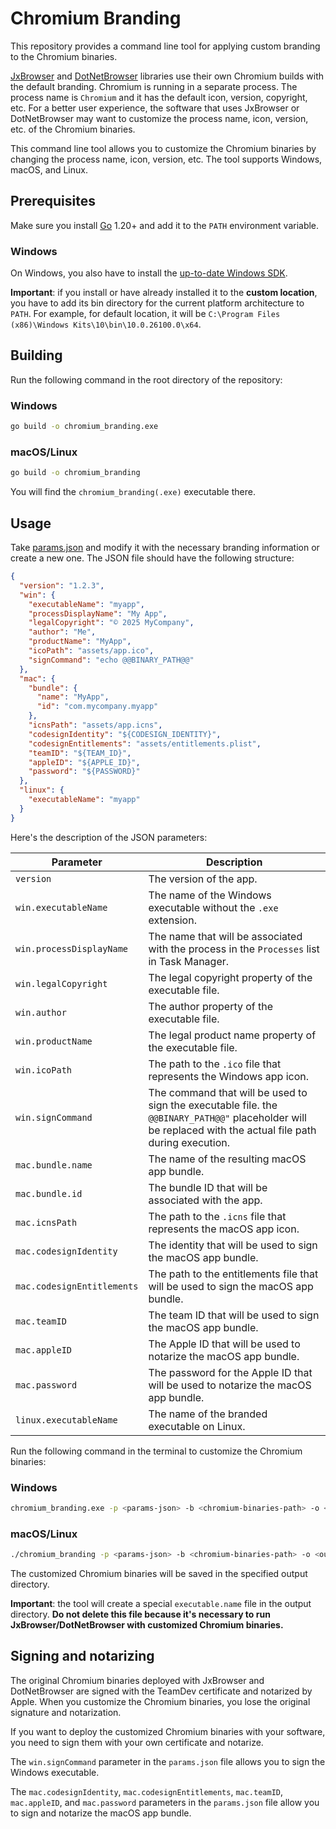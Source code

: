 # Chromium Branding

This repository provides a command line tool for applying custom branding to the Chromium binaries.

[JxBrowser](https://teamdev.com/jxbrowser) and [DotNetBrowser](https://teamdev.com/dotnetbrowser) libraries use their own Chromium builds with the default branding. Chromium is running in a separate process. The process name is `Chromium` and it has the default icon, version, copyright, etc. For a better user experience, the software that uses JxBrowser or DotNetBrowser may want to customize the process name, icon, version, etc. of the Chromium binaries.

This command line tool allows you to customize the Chromium binaries by changing the process name, icon, version, etc. The tool supports Windows, macOS, and Linux.

## Prerequisites

Make sure you install [Go](https://go.dev/dl/) 1.20+ and add it to the `PATH` environment variable.

### Windows

On Windows, you also have to install the [up-to-date Windows SDK](https://developer.microsoft.com/en-us/windows/downloads/windows-sdk/).

**Important**: if you install or have already installed it to the **custom location**, you have to add its bin directory for the
current platform architecture to `PATH`.
For example, for default location, it will be `C:\Program Files (x86)\Windows Kits\10\bin\10.0.26100.0\x64`.

## Building

Run the following command in the root directory of the repository:

### Windows

```sh
go build -o chromium_branding.exe
```

### macOS/Linux

```sh
go build -o chromium_branding
```

You will find the `chromium_branding(.exe)` executable there.

## Usage

Take [params.json](params.json) and modify it with the necessary branding information or create a new one. The JSON file should have the following structure:

```JSON
{
  "version": "1.2.3",
  "win": {
    "executableName": "myapp",
    "processDisplayName": "My App",
    "legalCopyright": "© 2025 MyCompany",
    "author": "Me",
    "productName": "MyApp",
    "icoPath": "assets/app.ico",
    "signCommand": "echo @@BINARY_PATH@@"
  },
  "mac": {
    "bundle": {
      "name": "MyApp",
      "id": "com.mycompany.myapp"
    },
    "icnsPath": "assets/app.icns",
    "codesignIdentity": "${CODESIGN_IDENTITY}",
    "codesignEntitlements": "assets/entitlements.plist",
    "teamID": "${TEAM_ID}",
    "appleID": "${APPLE_ID}",
    "password": "${PASSWORD}"
  },
  "linux": {
    "executableName": "myapp"
  }
}
```

Here's the description of the JSON parameters:

| Parameter                  | Description                                                                                                                                                 |
| -------------------------- | ----------------------------------------------------------------------------------------------------------------------------------------------------------- |
| `version`                  | The version of the app.                                                                                                                                     |
| `win.executableName`       | The name of the Windows executable without the `.exe` extension.                                                                                            |
| `win.processDisplayName`   | The name that will be associated with the process in the `Processes` list in Task Manager.                                                                  |
| `win.legalCopyright`       | The legal copyright property of the executable file.                                                                                                        |
| `win.author`               | The author property of the executable file.                                                                                                                 |
| `win.productName`          | The legal product name property of the executable file.                                                                                                     |
| `win.icoPath`              | The path to the `.ico` file that represents the Windows app icon.                                                                                           |
| `win.signCommand`          | The command that will be used to sign the executable file.  the `@@BINARY_PATH@@"` placeholder will be replaced with the actual file path during execution. |
| `mac.bundle.name`          | The name of the resulting macOS app bundle.                                                                                                                 |
| `mac.bundle.id`            | The bundle ID that will be associated with the app.                                                                                                         |
| `mac.icnsPath`             | The path to the `.icns` file that represents the macOS app icon.                                                                                            |
| `mac.codesignIdentity`     | The identity that will be used to sign the macOS app bundle.                                                                                                |
| `mac.codesignEntitlements` | The path to the entitlements file that will be used to sign the macOS app bundle.                                                                           |
| `mac.teamID`               | The team ID that will be used to sign the macOS app bundle.                                                                                                 |
| `mac.appleID`              | The Apple ID that will be used to notarize the macOS app bundle.                                                                                            |
| `mac.password`             | The password for the Apple ID that will be used to notarize the macOS app bundle.                                                                           |
| `linux.executableName`     | The name of the branded executable on Linux.                                                                                                                |


Run the following command in the terminal to customize the Chromium binaries:

### Windows

```sh
chromium_branding.exe -p <params-json> -b <chromium-binaries-path> -o <output-dir>
```

### macOS/Linux

```sh
./chromium_branding -p <params-json> -b <chromium-binaries-path> -o <output-dir>
```

The customized Chromium binaries will be saved in the specified output directory.

**Important**: the tool will create a special `executable.name` file in the output directory. **Do not delete this file because it's necessary to run JxBrowser/DotNetBrowser with customized Chromium binaries.**

## Signing and notarizing

The original Chromium binaries deployed with JxBrowser and DotNetBrowser are signed with the TeamDev certificate and notarized by Apple. When you customize the Chromium binaries, you lose the original signature and notarization.

If you want to deploy the customized Chromium binaries with your software, you need to sign them with your own certificate and notarize.

The `win.signCommand` parameter in the `params.json` file allows you to sign the Windows executable.

The `mac.codesignIdentity`, `mac.codesignEntitlements`, `mac.teamID`, `mac.appleID`, and `mac.password` parameters in the `params.json` file allow you to sign and notarize the macOS app bundle.
